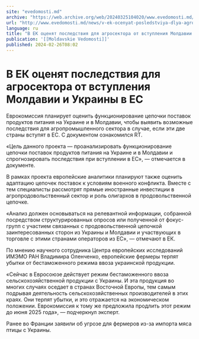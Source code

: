 ```yaml
---
site: "evedomosti.md"
archive: "https://web.archive.org/web/20240325104020/www.evedomosti.md/news/v-ek-ocenyat-posledstviya-dlya-agrosektora-ot-vstupleniya-mo"
url: "http://www.evedomosti.md/news/v-ek-ocenyat-posledstviya-dlya-agrosektora-ot-vstupleniya-mo"
language: ru
title: "В ЕК оценят последствия для агросектора от вступления Молдавии и Украины в ЕС"
publication: '[[Moldavskie Vedomosti]]'
published: 2024-02-26T08:02
---
```


# В ЕК оценят последствия для агросектора от вступления Молдавии и Украины в ЕС

Еврокомиссия планирует оценить функционирование цепочки поставок продуктов питания на Украине и в Молдавии, чтобы выявить возможные последствия для агропромышленного сектора в случае, если эти две страны вступят в ЕС. С документом ознакомился RT.

«Цель данного проекта — проанализировать функционирование цепочки поставок продуктов питания на Украине и в Молдавии и спрогнозировать последствия при вступлении в ЕС», — отмечается в документе.

В рамках проекта европейские аналитики планируют также оценить адаптацию цепочек поставок к условиям военного конфликта. Вместе с тем специалисты рассмотрят прямые иностранные инвестиции в агропродовольственный сектор и роль олигархов в продовольственной цепочке.

«Анализ должен основываться на релевантной информации, собранной посредством структурированных опросов или полученной от фокус-групп с участием связанных с продовольственной цепочкой заинтересованных сторон из Украины и Молдавии и участвующих в торговле с этими странами операторов из ЕС», — отмечают в ЕК.

По мнению научного сотрудника Центра европейских исследований ИМЭМО РАН Владимира Оленченко, европейские фермеры терпят убытки от бестаможенного режима ввоза украинской продукции.

«Сейчас в Евросоюзе действует режим бестаможенного ввоза сельскохозяйственной продукции с Украины. И эта продукция во многих случаях оседает в странах Восточной Европы, тем самым подрывая деятельность сельскохозяйственных производителей в этих краях. Они терпят убытки, и это отражается на экономическом положении. Еврокомиссия к тому же предложила продлить этот режим до июня 2025 года», — подчеркнул эксперт.

Ранее во Франции заявили об угрозе для фермеров из-за импорта мяса птицы с Украины.